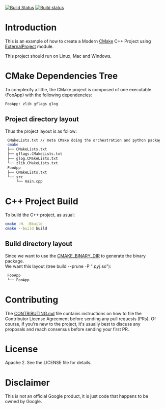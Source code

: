 [![Build Status](https://travis-ci.org/Mizux/cmake-external.svg?branch=master)](https://travis-ci.org/Mizux/cmake-external)
[![Build status](https://ci.appveyor.com/api/projects/status/j569d0cnv2fktecn/branch/master?svg=true)](https://ci.appveyor.com/project/Mizux/cmake-external/branch/master)

# Introduction

This is an example of how to create a Modern [CMake](https://cmake.org/) C++ Project using
 [ExternalProject](https://cmake.org/cmake/help/latest/module/ExternalProject.html) module.  

This project should run on Linux, Mac and Windows.

# CMake Dependencies Tree
To complexify a little, the CMake project is composed of one executable (FooApp)
with the following dependencies:  
```sh
FooApp: zlib gflags glog
```
## Project directory layout
Thus the project layout is as follow:
```sh
 CMakeLists.txt // meta CMake doing the orchestration and python packaging
 cmake
 ├── CMakeLists.txt
 ├── gflags.CMakeLists.txt
 ├── glog.CMakeLists.txt
 └── zlib.CMakeLists.txt
 FooApp
 ├── CMakeLists.txt
 └── src
     └── main.cpp
```

# C++ Project Build
To build the C++ project, as usual:
```sh
cmake -H. -Bbuild
cmake --build build
```
## Build directory layout
Since we want to use the [CMAKE_BINARY_DIR](https://cmake.org/cmake/help/latest/variable/CMAKE_BINARY_DIR.html) to generate the binary package.  
We want this layout (tree build --prune -P "*.py|*.so"):
```sh
 FooApp
 └── FooApp
```

# Contributing

The [CONTRIBUTING.md](./CONTRIBUTING.md) file contains instructions on how to
file the Contributor License Agreement before sending any pull requests (PRs).
Of course, if you're new to the project, it's usually best to discuss any
proposals and reach consensus before sending your first PR.

# License

Apache 2. See the LICENSE file for details.

# Disclaimer

This is not an official Google product, it is just code that happens to be
owned by Google.
